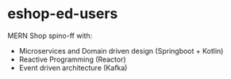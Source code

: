 # eshop-ed-users

MERN Shop spino-ff with:
- Microservices and Domain driven design (Springboot + Kotlin)
- Reactive Programming (Reactor)
- Event driven architecture (Kafka)

